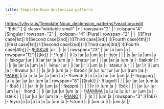 ```yaml
---
title: Template:Noun declension patterns
---
```


<noinclude><span class="user-show">[https://ylhyra.is/Template:Noun_declension_patterns?veaction=edit '''Edit''']</span>
</noinclude>
{| class="wikitable small"
|+
! rowspan="2" |
! colspan="4" |Singular
! rowspan="2" |
! colspan="4" |Plural
! rowspan="2" |
|-
![[First case|1st]]
![[Second case|2nd]]
![[Third case|3rd]]
![[Fourth case|4th]]
![[First case|1st]]
![[Second case|2nd]]
![[Third case|3rd]]
![[Fourth case|4th]]
|-
!<u>FISKUR</u>
|ur
|
|i
|s
| rowspan="23" |
|ar
|a
|um
|a
| rowspan="12" |{{kk}}
|-
!fugl
|
|
|i
|s
|ar
|a
|um
|a
|-
!bjór
|
|
|
|s
|ar
|a
|um
|a
|-
!skógur
|ur
|
|i
|ar
|ar
|a
|um
|a
|-
!matur
|ur
|
|
|ar
|ar
|a
|um
|a
|-
!læknir
|ir
|i
|i
|is
|ar
|a
|um
|a
|-
!vinur
|ur
|
|i
|ar
|ir
|i
|um
|a
|-
!staður
|ur
|
|
|ar
|ir
|i
|um
|a
|-
!hvalur
|ur
|
|
|s
|ir
|i
|um
|a
|-
!bróðir
|ir
|ur
|ur
|ur
|ur
|ur
|rum
|ra
|-
!<u>PABBI</u>
|i
|a
|a
|a
|ar
|a
|um
|a
|-
!frændi
|i
|a
|a
|a
|ur
|ur
|um
|a
|-
!bygging
|
|u
|u
|ar
|ar
|ar
|um
|a
| rowspan="8" |{{kvk}}
|-
!flugvél
|
|
|
|ar
|ar
|ar
|um
|a
|-
!búð
|
|
|
|ar
|ir
|ir
|um
|a
|-
!keppni
|
|
|
|
|ir
|ir
|um
|a
|-
!bók
|
|
|
|ar
|ur
|ur
|um
|a
|-
!hönd
|
|
|i
|ar
|ur
|ur
|um
|a
|-
!<u>MAMMA</u>
|a
|u
|u
|u
|ur
|ur
|um
|a
|-
!steik
|
|
|
|ur
|ur
|ur
|um
|a
|-
!<u>PÍANÓ</u>
|
|
|i
|s
|
|
|um
|a
| rowspan="3" |{{hk}}
|-
!eyra
|a
|a
|a
|a
|u
|u
|um
|a
|-
!stræti
|i
|i
|um
|a
|i
|i
|um
|a
|}